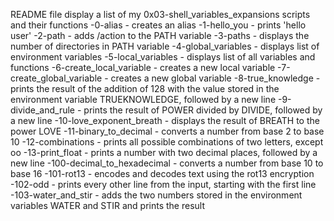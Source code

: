 README file display a list of my 0x03-shell_variables_expansions scripts and their functions
-0-alias - creates an alias
-1-hello_you - prints 'hello user'
-2-path - adds /action to the PATH variable
-3-paths - displays the number of directories in PATH variable
-4-global_variables - displays list of environment variables
-5-local_variables - displays list of all variables and functions
-6-create_local_variable - creates a new local variable
-7-create_global_variable - creates a new global variable
-8-true_knowledge - prints the result of the addition of 128 with the value stored in the environment variable TRUEKNOWLEDGE, followed by a new line
-9-divide_and_rule - prints the result of POWER divided by DIVIDE, followed by a new line
-10-love_exponent_breath - displays the result of BREATH to the power LOVE
-11-binary_to_decimal - converts a number from base 2 to base 10
-12-combinations - prints all possible combinations of two letters, except oo
-13-print_float - prints a number with two decimal places, followed by a new line
-100-decimal_to_hexadecimal - converts a number from base 10 to base 16
-101-rot13 - encodes and decodes text using the rot13 encryption
-102-odd - prints every other line from the input, starting with the first line
-103-water_and_stir - adds the two numbers stored in the environment variables WATER and STIR and prints the result
